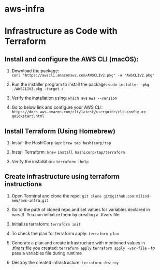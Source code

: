 # aws-infra
# Infrastructure as Code with Terraform

## Install and configure the AWS CLI (macOS):
1. Download the package:   
    `curl "https://awscli.amazonaws.com/AWSCLIV2.pkg" -o "AWSCLIV2.pkg"`

2. Run the installer program to install the package:
    `sudo installer -pkg ./AWSCLIV2.pkg -target /`

3. Verify the installation using:
    `which aws`
    `aws --version`

4. Go to below link and configure your AWS CLI:
    `https://docs.aws.amazon.com/cli/latest/userguide/cli-configure-quickstart.html`

## Install Terraform (Using Homebrew)
1. Install the HashiCorp tap:
    `brew tap hashicorp/tap`

2. Install Terraform:
    `brew install hashicorp/tap/terraform`

3. Verify the installation:
    `terraform -help`

## Create infrastructure using terraform instructions
1. Open Terminal and clone the repo:
    `git clone git@github.com:milind-neu/aws-infra.git`

2. Go to the path of cloned repo and set values for variables declared in vars.tf. You can initialize them by creating a .tfvars file 

3. Initialize terraform:
    `terraform init` 

4. To check the plan for terraform apply:
    `terraform plan`

5. Generate a plan and create infrastructure with mentioned values in .tfvars file you created:
    `terraform apply`
    `terraform apply -var-file` - to pass a variables file during runtime

6. Destroy the created infrastructure:
    `terraform destroy`